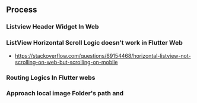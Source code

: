 ## Process

### Listview Header Widget In Web


### ListView Horizontal Scroll Logic doesn't work in Flutter Web
- https://stackoverflow.com/questions/69154468/horizontal-listview-not-scrolling-on-web-but-scrolling-on-mobile


### Routing Logics In Flutter webs



### Approach local image Folder's path and  
